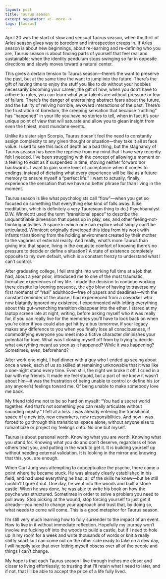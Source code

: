 ```yaml
---
layout: post
title: Taurus season
excerpt_separator: <!--more-->
tags: [taurus]
---
```


April 20 was the start of slow and sensual Taurus season, when the thrill of Aries season gives way to boredom and introspection creeps in. <!--more--> If Aries season is about new beginnings, about re-learning and re-defining who you are, Taurus season is about finding parts of yourself that feel real and sustainable; when the identity pendulum stops swinging so far in opposite directions and slowly moves toward a natural center.

This gives a certain tension to Taurus season—there’s the want to preserve the past, but at the same time the want to jump into the future. There’s the gift of having time to enjoy the stuff you like to do without your hobbies necessarily becoming your career; the gift of how, when you don’t have to adhere to rules, you can learn what your talents are without pressure or fear of failure. There’s the danger of entertaining abstract fears about the future, and the futility of reliving horrible, awkward interactions of the past. There’s the frustration of boredom, the creeping sensation that because “nothing” has “happened” in your life you have no stories to tell, when in fact it’s your unique point of view that will saturate and allow you to glean insight from even the tiniest, most mundane events.

Unlike its sister sign Scorpio, Taurus doesn’t feel the need to constantly assign complexity to any given thought or situation—they take it all at face value. I used to see this lack of depth as a bad thing, but the stagnancy of Taurus season has been the reprieve from my mind that I have very recently felt I needed. I’ve been struggling with the concept of allowing a moment or a feeling to exist as if suspended in time, moving neither forward nor backwards. I want to gain some level of acceptance when it comes to endings, instead of dictating what every experience will be like as a future memory to ensure myself a “perfect life.” I want to actually, finally, experience the sensation that we have no better phrase for than living in the moment.

Taurus season is like what psychologists call “flow”—when you get so focused on something that everything else kind of falls away. (Like meditation, which is definitely a very Tauresean thing to do.) Psychoanalyst D.W. Winnicott used the term “transitional space” to describe the unquantifiable dimension that opens up in play, sex, and other feeling-not-thinking activities. A space in which one can explore what simply can’t be articulated. Winnicott originally developed this idea from his work with infants transitioning from the holding environment created by their mother to the vagaries of external reality. And really, what’s more Taurus than giving into that space, living in the exquisite comfort of knowing there’s no pressure to decide or define a situation? A state of existence completely opposite to my own default, which is a constant frenzy to understand what I can’t control.

After graduating college, I fell straight into working full time at a job that had, about a year prior, introduced me to one of the most traumatic, formative experiences of my life. I made the decision to continue working there despite its looming presence, the ego blow of having to traverse my first moments of “real” adulthood—free of papers and deadlines—with the constant reminder of the abuse I had experienced from a coworker who now blatantly ignored my existence. I experimented with letting everything about this gut-wrenching transition disappear into the ether. I stared at my laptop screen late at night, writing, before asking myself who it was really for, if you can really live for the memories you’ll have to look back on when you’re older if you could also get hit by a bus tomorrow, if your legacy makes any difference to you when you finally lose all consciousness, if commodifying everyone you meet into a fictive character diminishes your potential for love. What was I closing myself off from by trying to decide what everything meant as soon as it happened? While it was happening? Sometimes, even, beforehand?

After work one night, I had dinner with a guy who I ended up seeing about once a week, each of us so skilled at remaining unknowable that it was like a one-night stand every time. Even still, the night we broke it off, I cried in a bar with my friends. It made me feel stupid, but a part of me knew it wasn’t about him—it was the frustration of being unable to control or define his (or any anyone’s) feelings toward me. Of being unable to make somebody love me back.

My friend told me not to be so hard on myself: “You had a secret world together. And that’s not something you can really articulate without sounding mushy.” I felt at a loss. I was already entering the transitional space of a new job, new coworkers, new responsibilities. And now I was forced to go through this transitional space alone, without anyone else to romanticize or project my feelings onto. No one but myself.

Taurus is about personal worth. Knowing what you are worth. Knowing what you stand for. Knowing what you do and don’t deserve, regardless of how others treat you, and putting in the work to get it. It is building yourself up without needing external validation. It is looking in the mirror and knowing that this, you, are enough.

When Carl Jung was attempting to conceptualize the psyche, there came a point where he became stuck. He was already clearly established in his field, and had used everything he had, all of the skills he knew—but he still couldn’t figure it out. One day, he went into the woods and built a stone castle. When he was done, he was able to write his book on how the psyche was structured. Sometimes in order to solve a problem you need to pull away. Stop picking at the wound, stop forcing yourself to just get it already—you need to change your approach and trust that, by doing so, what needs to come will come. This is a good metaphor for Taurus season.

I’m still very much learning how to fully surrender to the impact of an event. How to live in it without immediate reflection. Hopefully my journey won’t involve me fucking off into the woods to build a castle, but if I need to hole up in my room for a week and write thousands of words or knit a really shitty scarf so I can come out on the other side ready to take on a new day, I will happily take that over letting myself obsess over all of the people and things I can’t change.

My hope is that each Taurus season I live through inches me closer and closer to living effortlessly; to trusting that I’ll retain what I need to later, and if not, that I’ll be able to accept the price of a life fully lived.
